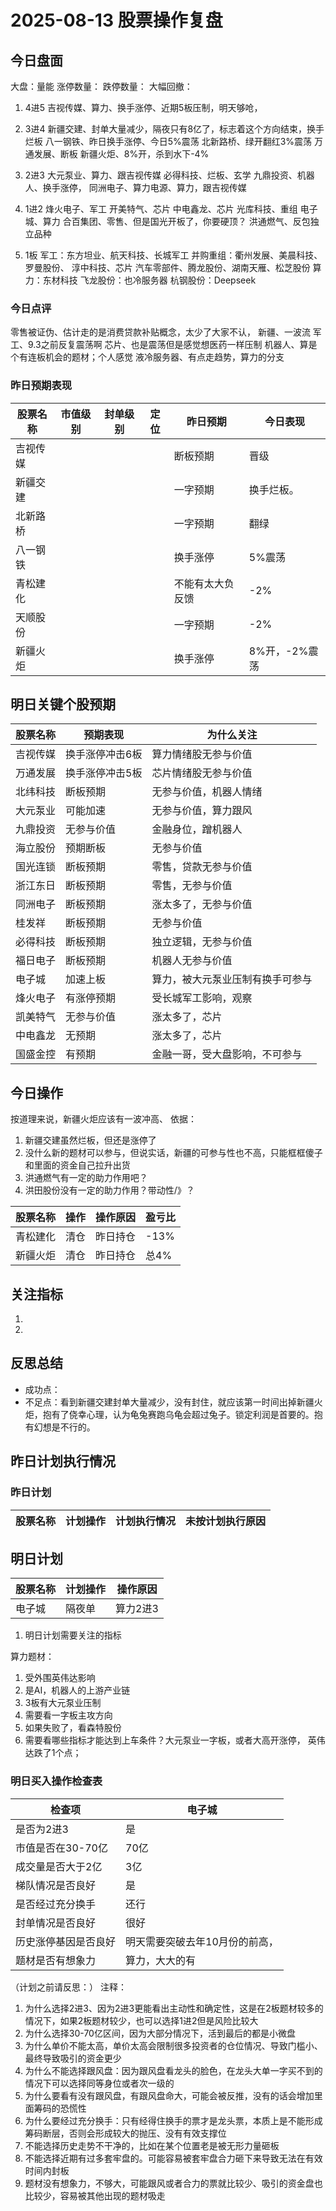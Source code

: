 # 2025-08-13 股票操作复盘

## 今日盘面
大盘：量能
涨停数量：
跌停数量：
大幅回撤：

1. 4进5
吉视传媒、算力、换手涨停、近期5板压制，明天够呛，
2. 3进4
新疆交建、封单大量减少，隔夜只有8亿了，标志着这个方向结束，换手烂板
八一钢铁、昨日换手涨停、今日5%震荡
北新路桥、绿开翻红3%震荡
万通发展、断板
新疆火炬、8%开，杀到水下-4%
3. 2进3
大元泵业、算力、跟吉视传媒
必得科技、烂板、玄学
九鼎投资、机器人、换手涨停，
同洲电子、算力电源、算力，跟吉视传媒
4. 1进2
烽火电子、军工
开美特气、芯片
中电鑫龙、芯片
光库科技、重组
电子城、算力
合百集团、零售、但是国光开板了，你要硬顶？
洪通燃气、反包独立品种

5. 1板
军工：东方坦业、航天科技、长城军工
并购重组：衢州发展、美晨科技、罗曼股份、
淳中科技、芯片
汽车零部件、腾龙股份、湖南天雁、松芝股份
算力：东材科技
飞龙股份：也冷服务器
杭钢股份：Deepseek


### 今日点评
零售被证伪、估计走的是消费贷款补贴概念，太少了大家不认，
新疆、一波流
军工、9.3之前反复震荡啊
芯片、也是震荡但是感觉想医药一样压制
机器人、算是个有连板机会的题材；个人感觉
液冷服务器、有点走趋势，算力的分支


### 昨日预期表现

| 股票名称 | 市值级别 | 封单级别 | 定位 | 昨日预期 | 今日表现 |
|---------|----------|----------|------|----------|----------|
| 吉视传媒 |          |          |      | 断板预期 |晋级     |
| 新疆交建 |          |          |      | 一字预期 |换手烂板。     |
| 北新路桥 |          |          |      | 一字预期 |翻绿  |
| 八一钢铁 |          |          |      | 换手涨停 |5%震荡|
| 青松建化 |          |          |      | 不能有太大负反馈 | -2% |
| 天顺股份 |          |          |      | 一字预期 |-2%|
| 新疆火炬 |          |          |      | 换手涨停 |8%开，-2%震荡|

## 明日关键个股预期
| 股票名称 | 预期表现 | 为什么关注 |
|---------|----------|------------|
| 吉视传媒 | 换手涨停冲击6板 | 算力情绪股无参与价值 |
| 万通发展 | 换手涨停冲击5板 | 芯片情绪股无参与价值 |
| 北纬科技 | 断板预期 | 无参与价值，机器人情绪 |
| 大元泵业 | 可能加速 | 无参与价值，算力跟风 |
| 九鼎投资 | 无参与价值 | 金融身位，蹭机器人 |
| 海立股份 | 预期断板 | 无参与价值 |
| 国光连锁 | 断板预期 | 零售，贷款无参与价值 |
| 浙江东日 | 断板预期 | 零售，无参与价值 |
| 同洲电子 | 断板预期 | 涨太多了，无参与价值 |
| 桂发祥 | 断板预期 | 无参与价值 |
| 必得科技 | 断板预期 | 独立逻辑，无参与价值 |
| 福日电子 | 断板预期 | 机器人无参与价值 |
| 电子城 | 加速上板 | 算力，被大元泵业压制有换手可参与 |
| 烽火电子 | 有涨停预期 | 受长城军工影响，观察 |
| 凯美特气 | 无参与价值 | 涨太多了，芯片 |
| 中电鑫龙 | 无预期 | 涨太多了，芯片 |
| 国盛金控 | 有预期 | 金融一哥，受大盘影响，不可参与 |

## 今日操作
按道理来说，新疆火炬应该有一波冲高、
依据：
1. 新疆交建虽然烂板，但还是涨停了
2. 没什么新的题材可以参与，但说实话，新疆的可参与性也不高，只能框框傻子和里面的资金自己拉升出货
3. 洪通燃气有一定的助力作用吧？
4. 洪田股份没有一定的助力作用？带动性/》？


| 股票名称 | 操作 | 操作原因 | 盈亏比 |
|---------|------|----------|--------|
| 青松建化 | 清仓 | 昨日持仓 | -13% |
| 新疆火炬 | 清仓 | 昨日持仓 | 总4% |

## 关注指标
1. 
2. 

## 反思总结
- 成功点：
- 不足点：看到新疆交建封单大量减少，没有封住，就应该第一时间出掉新疆火炬，抱有了侥幸心理，认为龟兔赛跑乌龟会超过兔子。锁定利润是首要的。抱有幻想是不行的。

## 昨日计划执行情况
### 昨日计划

| 股票名称 | 计划操作 | 计划执行情况 | 未按计划执行原因 |
|---------|----------|--------------|------------------|

## 明日计划
| 股票名称 | 计划操作 | 操作原因 |
|---------|----------|----------|
| 电子城 | 隔夜单 | 算力2进3 |

1. 明日计划需要关注的指标

算力题材： 
1. 受外围英伟达影响
2. 是AI，机器人的上游产业链
3. 3板有大元泵业压制
4. 需要看一字板主攻方向
5. 如果失败了，看森特股份
6. 需要看哪些指标才能达到上车条件？大元泵业一字板，或者大高开涨停， 英伟达跌了1个点；

### 明日买入操作检查表

| 检查项 | 电子城 | 
|--------|-------|
| 是否为2进3 |    是   | 
| 市值是否在30-70亿 | 70亿      | 
| 成交量是否大于2亿 |   3亿    |   
| 梯队情况是否良好 |   是    | 
| 是否经过充分换手 |    还行   | 
| 封单情况是否良好 |    很好   |  
| 历史涨停基因是否良好 |   明天需要突破去年10月份的前高，    |  
| 题材是否有想象力 |    算力，大大的有   | 

（计划之前请反思：）
注释：
1. 为什么选择2进3、因为2进3更能看出主动性和确定性，这是在2板题材较多的情况下，如果2板题材较少，也可以选择1进2但是风险比较大
2. 为什么选择30-70亿区间，因为大部分情况下，活到最后的都是小微盘
3. 为什么单价不能太高，单价太高会限制很多投资者的仓位情况、导致门槛小、最终导致吸引的资金更少
4. 为什么不能选择跟风盘：因为跟风盘看龙头的脸色，在龙头大单一字买不到的情况下可以选择同等身位或者次一级的
5. 为什么要看有没有跟风盘，有跟风盘命大，可能会被反推，没有的话会增加里面筹码的恐慌性
6. 为什么要经过充分换手：只有经得住换手的票才是龙头票，本质上是不能形成筹码断层，否则会形成较大的抛压、没有有效支撑位
7. 不能选择历史走势不干净的，比如在某个位置老是被无形力量砸板
8. 不能选择近期有过多套牢盘的。可能容易被套牢盘合力砸下来导致无法在有效时间内封板
9. 题材没有想象力，不够大，可能跟风或者合力的票就比较少、吸引的资金盘也比较少，容易被其他出现的题材吸走

